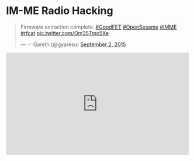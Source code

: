 # IM-ME Radio Hacking

<blockquote class="twitter-tweet" lang="en"><p lang="en" dir="ltr">Firmware extraction complete. &#10;<a href="https://twitter.com/hashtag/GoodFET?src=hash">#GoodFET</a> <a href="https://twitter.com/hashtag/OpenSesame?src=hash">#OpenSesame</a> <a href="https://twitter.com/hashtag/IMME?src=hash">#IMME</a> <a href="https://twitter.com/hashtag/rfcat?src=hash">#rfcat</a> <a href="http://t.co/Om35Tmo5Xe">pic.twitter.com/Om35Tmo5Xe</a></p>&mdash; ☞ Gareth (@gyaresu) <a href="https://twitter.com/gyaresu/status/639114009807949825">September 2, 2015</a></blockquote> <script async src="//platform.twitter.com/widgets.js" charset="utf-8"></script>


<iframe src="https://player.vimeo.com/video/138114908" width="500" height="281" frameborder="0" webkitallowfullscreen mozallowfullscreen allowfullscreen></iframe>


